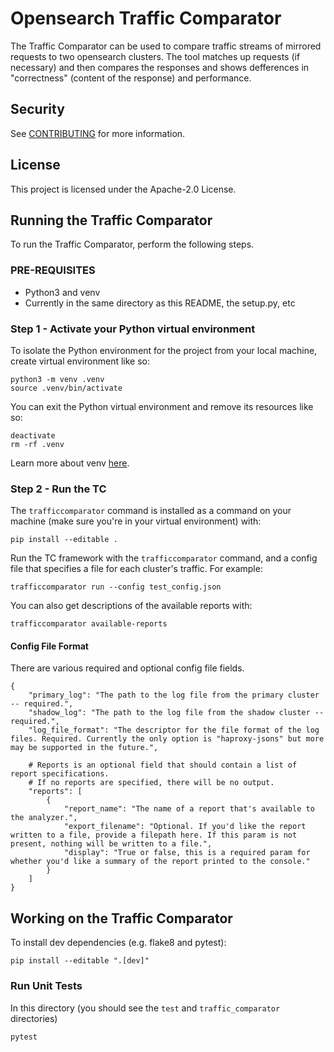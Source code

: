 # Opensearch Traffic Comparator

The Traffic Comparator can be used to compare traffic streams of mirrored requests to two opensearch clusters. The tool matches up requests (if necessary) and then compares the responses and shows defferences in "correctness" (content of the response) and performance.

## Security

See [CONTRIBUTING](CONTRIBUTING.md#security-issue-notifications) for more information.

## License

This project is licensed under the Apache-2.0 License.


## Running the Traffic Comparator

To run the Traffic Comparator, perform the following steps.

### PRE-REQUISITES

* Python3 and venv
* Currently in the same directory as this README, the setup.py, etc

### Step 1 - Activate your Python virtual environment

To isolate the Python environment for the project from your local machine, create virtual environment like so:
```
python3 -m venv .venv
source .venv/bin/activate
```

You can exit the Python virtual environment and remove its resources like so:
```
deactivate
rm -rf .venv
```

Learn more about venv [here](https://docs.python.org/3/library/venv.html).

### Step 2 - Run the TC
The `trafficcomparator` command is installed as a command on your machine (make sure you're in your virtual environment) with:
```
pip install --editable .
```

Run the TC framework with the `trafficcomparator` command, and a config file that specifies a file for each cluster's traffic. For example:
```
trafficcomparator run --config test_config.json
```

You can also get descriptions of the available reports with:
```
trafficcomparator available-reports
```

#### Config File Format
There are various required and optional config file fields.
```
{
    "primary_log": "The path to the log file from the primary cluster -- required.",
    "shadow_log": "The path to the log file from the shadow cluster -- required.",
    "log_file_format": "The descriptor for the file format of the log files. Required. Currently the only option is "haproxy-jsons" but more may be supported in the future.",

    # Reports is an optional field that should contain a list of report specifications.
    # If no reports are specified, there will be no output.
    "reports": [
        {
            "report_name": "The name of a report that's available to the analyzer.",
            "export_filename": "Optional. If you'd like the report written to a file, provide a filepath here. If this param is not present, nothing will be written to a file.",
            "display": "True or false, this is a required param for whether you'd like a summary of the report printed to the console."
        }
    ]
}
```

## Working on the Traffic Comparator

To install dev dependencies (e.g. flake8 and pytest):
```
pip install --editable ".[dev]"
```

### Run Unit Tests
In this directory (you should see the `test` and `traffic_comparator` directories)

```
pytest
```